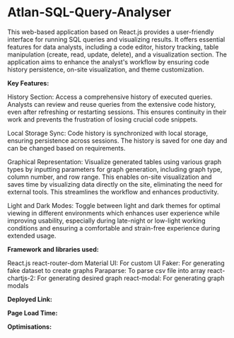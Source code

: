 # Atlan-SQL-Query-Analyser

This web-based application based on React.js provides a user-friendly interface for running SQL queries and visualizing results. It offers essential features for data analysts, including a code editor, history tracking, table manipulation (create, read, update, delete), and a visualization section. The application aims to enhance the analyst's workflow by ensuring code history persistence, on-site visualization, and theme customization.

**Key Features:**

History Section: Access a comprehensive history of executed queries. Analysts can review and reuse queries from the extensive code history, even after refreshing or restarting sessions. This ensures continuity in their work and prevents the frustration of losing crucial code snippets.

Local Storage Sync: Code history is synchronized with local storage, ensuring persistence across sessions. The history is saved for one day and can be changed based on requirements.

Graphical Representation: Visualize generated tables using various graph types by inputting parameters for graph generation, including graph type, column number, and row range. This enables on-site visualization and saves time by visualizing data directly on the site, eliminating the need for external tools. This streamlines the workflow and enhances productivity.

Light and Dark Modes: Toggle between light and dark themes for optimal viewing in different environments which enhances user experience while improving usability, especially during late-night or low-light working conditions and ensuring a comfortable and strain-free experience during extended usage.

**Framework and libraries used:**

React.js
react-router-dom
Material UI: For custom UI
Faker: For generating fake dataset to create graphs
Paraparse: To parse csv file into array
react-chartjs-2: For generating desired graph
react-modal: For generating graph modals

**Deployed Link:** 

**Page Load Time:**


**Optimisations:**

